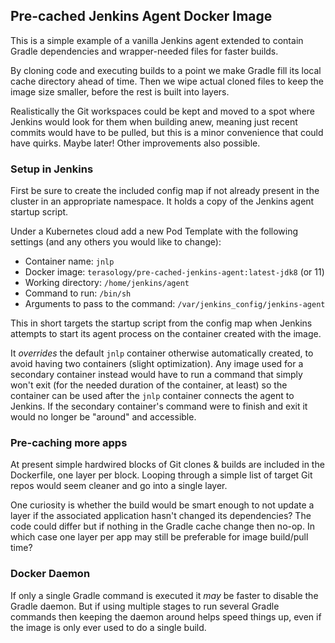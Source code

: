 ## Pre-cached Jenkins Agent Docker Image

This is a simple example of a vanilla Jenkins agent extended to contain Gradle dependencies and wrapper-needed files for faster builds.

By cloning code and executing builds to a point we make Gradle fill its local cache directory ahead of time. Then we wipe actual cloned files to keep the image size smaller, before the rest is built into layers.

Realistically the Git workspaces could be kept and moved to a spot where Jenkins would look for them when building anew, meaning just recent commits would have to be pulled, but this is a minor convenience that could have quirks. Maybe later! Other improvements also possible.


### Setup in Jenkins

First be sure to create the included config map if not already present in the cluster in an appropriate namespace. It holds a copy of the Jenkins agent startup script.

Under a Kubernetes cloud add a new Pod Template with the following settings (and any others you would like to change):

* Container name: `jnlp`
* Docker image: `terasology/pre-cached-jenkins-agent:latest-jdk8` (or 11)
* Working directory: `/home/jenkins/agent`
* Command to run: `/bin/sh`
* Arguments to pass to the command: `/var/jenkins_config/jenkins-agent`

This in short targets the startup script from the config map when Jenkins attempts to start its agent process on the container created with the image.

It _overrides_ the default `jnlp` container otherwise automatically created, to avoid having two containers (slight optimization). Any image used for a secondary container instead would have to run a command that simply won't exit (for the needed duration of the container, at least) so the container can be used after the `jnlp` container connects the agent to Jenkins. If the secondary container's command were to finish and exit it would no longer be "around" and accessible.


### Pre-caching more apps

At present simple hardwired blocks of Git clones & builds are included in the Dockerfile, one layer per block. Looping through a simple list of target Git repos would seem cleaner and go into a single layer.

One curiosity is whether the build would be smart enough to not update a layer if the associated application hasn't changed its dependencies? The code could differ but if nothing in the Gradle cache change then no-op. In which case one layer per app may still be preferable for image build/pull time?


### Docker Daemon

If only a single Gradle command is executed it _may_ be faster to disable the Gradle daemon. But if using multiple stages to run several Gradle commands then keeping the daemon around helps speed things up, even if the image is only ever used to do a single build.
